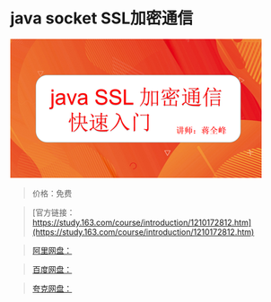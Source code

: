 # java socket SSL加密通信

![img](../../../assets/study163/free/284f62c00e76484d99dafa9d7eda9d31.png)

> 价格：免费

> [官方链接：https://study.163.com/course/introduction/1210172812.htm](https://study.163.com/course/introduction/1210172812.htm)

> [阿里网盘：]()

> [百度网盘：]()

> [夸克网盘：]()
